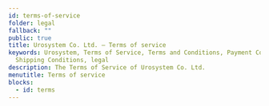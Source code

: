 ```yaml
---
id: terms-of-service
folder: legal
fallback: ""
public: true
title: Urosystem Co. Ltd. – Terms of service
keywords: Urosystem, Terms of Service, Terms and Conditions, Payment Conditions,
  Shipping Conditions, legal
description: The Terms of Service of Urosystem Co. Ltd.
menutitle: Terms of service
blocks:
  - id: terms
---
```

